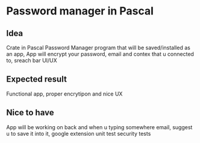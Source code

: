 # Password manager in Pascal  
## Idea
Crate in Pascal Password Manager program that will be saved/installed as an app,
App will encrypt your password, email and contex that u connected to,
sreach bar
UI/UX

## Expected result
Functional app, proper encrytipon and nice UX

## Nice to have
App will be working on back and when u typing somewhere email, suggest u to save it into it,
google extension
unit test
security tests

